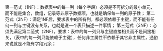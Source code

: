 第一范式（1NF）：数据表中的每一列（每个字段）必须是不可拆分的最小单元，而不能是集合，数组，记录等非原子数据项，也就是确保每一列的原子性；
第二范式（2NF）：满足1NF后，要求表中的所有列，都必须依赖于主键，而不能有任何一列与主键没有关系，也就是说一个表只描述一件事情；
第三范式（3NF）：必须先满足第二范式（2NF），要求：表中的每一列只与主键直接相关而不是间接相关，（表中的每一列只能依赖于主键），任何非主属性不依赖于其它非主属性，通俗来说就是不能有字段冗余；